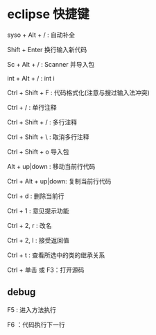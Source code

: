 # eclipse 快捷键

syso + Alt + / : 自动补全

Shift + Enter 换行输入新代码

Sc + Alt + / : Scanner 并导入包

int + Alt + / : int i

Ctrl + Shift + F : 代码格式化(注意与搜过输入法冲突)

Ctrl + / : 单行注释

Ctrl + Shift + / : 多行注释

Ctrl + Shift + \ : 取消多行注释

Ctrl + Shift + o 导入包

Alt + up|down : 移动当前行代码

Ctrl + Alt + up|down: 复制当前行代码

Ctrl + d : 删除当前行

Ctrl + 1 : 意见提示功能

Ctrl + 2, r : 改名

Ctrl + 2, l : 接受返回值

Ctrl + t : 查看所选中的类的继承关系

Ctrl + 单击 或 F3：打开源码

## debug

F5 : 进入方法执行

F6 ：代码执行下一行